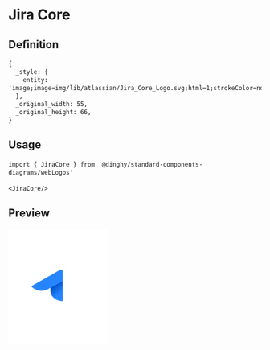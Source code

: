 # Jira Core

## Definition

```
{
  _style: { 
    entity: 'image;image=img/lib/atlassian/Jira_Core_Logo.svg;html=1;strokeColor=none;',
  },
  _original_width: 55,
  _original_height: 66,
}
```

## Usage

```
import { JiraCore } from '@dinghy/standard-components-diagrams/webLogos'

<JiraCore/>
```

## Preview

<img src="./jira-core.png" width="200"/>
